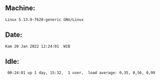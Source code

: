 ## Machine:
```
Linux 5.13.0-7620-generic GNU/Linux
```
## Date:
```
Kam 20 Jan 2022 12:24:01  WIB
```
## Idle:
```
 00:24:01 up 1 day, 15:32,  1 user,  load average: 0,35, 0,56, 0,99
```
